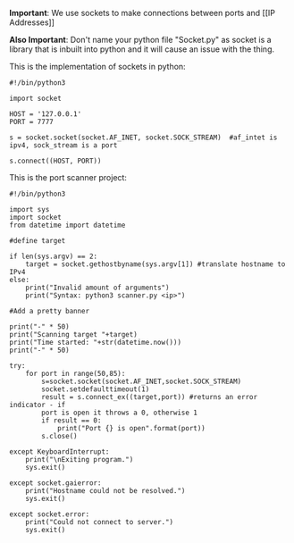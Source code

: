 **Important**: We use sockets to make connections between ports and [[IP Addresses]]

**Also Important**: Don't name your python file "Socket.py" as socket is a library that is inbuilt into python and it will cause an issue with the thing.

This is the implementation of sockets in python:
```
#!/bin/python3

import socket

HOST = '127.0.0.1'
PORT = 7777

s = socket.socket(socket.AF_INET, socket.SOCK_STREAM)  #af_intet is ipv4, sock_stream is a port

s.connect((HOST, PORT))
```

This is the port scanner project:

```
#!/bin/python3

import sys
import socket
from datetime import datetime

#define target

if len(sys.argv) == 2:
	target = socket.gethostbyname(sys.argv[1]) #translate hostname to IPv4
else:
	print("Invalid amount of arguments")
	print("Syntax: python3 scanner.py <ip>")

#Add a pretty banner

print("-" * 50) 
print("Scanning target "+target) 
print("Time started: "+str(datetime.now())) 
print("-" * 50)

try: 
	for port in range(50,85): 
		s=socket.socket(socket.AF_INET,socket.SOCK_STREAM)
		socket.setdefaulttimeout(1) 
		result = s.connect_ex((target,port)) #returns an error indicator - if 
		port is open it throws a 0, otherwise 1
		if result == 0: 
			print("Port {} is open".format(port)) 
		s.close() 

except KeyboardInterrupt: 
	print("\nExiting program.") 
	sys.exit() 

except socket.gaierror: 
	print("Hostname could not be resolved.") 
	sys.exit() 

except socket.error: 
	print("Could not connect to server.") 
	sys.exit()
```